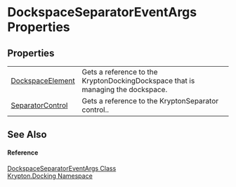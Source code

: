 # DockspaceSeparatorEventArgs Properties




## Properties
<table>
<tr>
<td><a href="5287b401-7fa1-5c32-42e5-51d46ca8c6f4.md">DockspaceElement</a></td>
<td>Gets a reference to the KryptonDockingDockspace that is managing the dockspace.</td></tr>
<tr>
<td><a href="4f154e46-ac6f-9263-16a9-d3b0a1866ba5.md">SeparatorControl</a></td>
<td>Gets a reference to the KryptonSeparator control..</td></tr>
</table>

## See Also


#### Reference
<a href="e68d2033-4df3-63f2-dc72-4293f9a797da.md">DockspaceSeparatorEventArgs Class</a>  
<a href="98399376-cf41-9454-4b4d-4fab2ca20bc7.md">Krypton.Docking Namespace</a>  
